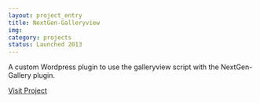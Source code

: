 ```yaml
---
layout: project_entry
title: NextGen-Galleryview
img: 
category: projects
status: Launched 2013
---
```



<p>A custom Wordpress plugin to use the galleryview script with the NextGen-Gallery plugin.</p>

<p><a href="http://brandonhubbard.com/NextGEN-Galleryview/" target="_blank" class="btn btn-inverse">Visit Project</a></p>